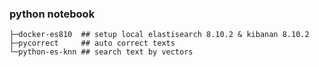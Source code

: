 ### python notebook
```
├─docker-es810  ## setup local elastisearch 8.10.2 & kibanan 8.10.2
├─pycorrect     ## auto correct texts
└─python-es-knn ## search text by vectors
```

